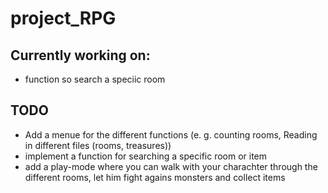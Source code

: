 # project_RPG

## Currently working on:
* function so search a speciic room

## TODO
* Add a menue for the different functions (e. g. counting rooms, Reading in
	different files (rooms, treasures))
* implement a function for searching a specific room or item
* add a play-mode where you can walk with your charachter through the different
	rooms, let him fight agains monsters and collect items
	
